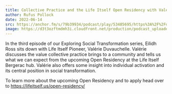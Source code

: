 ```yaml
---
title: Collective Practice and the Life Itself Open Residency with Valérie Duvauchelle
author: Rufus Pollock
date: 2022-06-14
src: https://anchor.fm/s/79b39934/podcast/play/53485695/https%3A%2F%2Fd3ctxlq1ktw2nl.cloudfront.net%2Fproduction%2Fexports%2F79b39934%2F53485695%2F24da0f373195fbf338804a952df0d851.m4a
image: https://d3t3ozftmdmh3i.cloudfront.net/production/podcast_uploaded_episode400/20318133/20318133-1655230161532-6b963967363b8.jpg
---
```


In the third episode of our Exploring Social Transformation series, Eilidh Ross sits down with Life Itself Pioneer, Valérie Duvauchelle. Valérie discusses the value collective practice brings to a community and tells us what we can expect from the upcoming Open Residency at the Life Itself Bergerac hub. Valérie also offers some insight into individual activation and its central position in social transformation.

To learn more about the upcoming Open Residency and to apply head over to https://lifeitself.us/open-residency/
